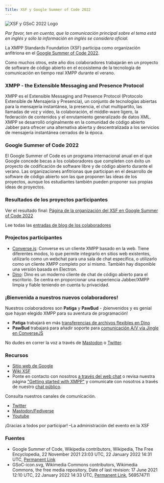 ```yaml
---
Title: XSF y Google Summer of Code 2022
---
```


![XSF y GSoC 2022 Logo](/images/logos/GSoC_2022_Logo.png)

_Por favor, ten en cuenta, que la comunicación principal sobre el tema está en inglés y sólo la información en inglés se considera oficial._

La XMPP Standards Foundation (XSF) participa como organización anfitriona en el [Google Summer of Code 2022](https://summerofcode.withgoogle.com/).
 
Como muchos otros, este año dos colaboradores trabajarán en un proyecto de software de código abierto en el ecosistema de la tecnología de comunicación en tiempo real XMPP durante el verano.

### XMPP - the Extensible Messaging and Presence Protocol

XMPP es el Extensible Messaging and Presence Protocol (Protocolo Extensible de Mensajería y Presencia), un conjunto de tecnologías abiertas para la mensajería instantánea, la presencia, el chat multipartito, las llamadas de voz y vídeo, la colaboración, el middle-ware ligero, la federación de contenidos y el enrutamiento generalizado de datos XML. XMPP se desarrolló originalmente en la comunidad de código abierto Jabber para ofrecer una alternativa abierta y descentralizada a los servicios de mensajería instantánea cerrados de la época.

### Google Summer of Code 2022

El Google Summer of Code es un programa internacional anual en el que Google concede becas a los colaboradores que completen con éxito un proyecto de codificación de software libre y de código abierto durante el verano. Las organizaciones anfitrionas que participan en el desarrollo de software de código abierto son las que proponen las ideas de los proyectos, aunque los estudiantes también pueden proponer sus propias ideas de proyectos.

### Resultados de los proyectos participantes

Ver el resultado final: [Página de la organización del XSF en Google Summer of Code 2022](https://summerofcode.withgoogle.com/archive/2022/organizations/xmpp-standards-foundation)

Lee todas las [entradas de blog de los colaboradores](https://xmpp.org/2022/12/the-xmpp-newsletter-november-2022/#google-summer-of-code-2022)

### Projectos participantes

- [Converse.js](https://wiki.xmpp.org/web/Google_Summer_of_Code_2022#Converse.js): Converse es un cliente XMPP basado en la web. Tiene diferentes modos, lo que permite integrarlo en sitios web existentes, utilizarlo como un webchat para una sala de chat específica, o utilizarlo como un cliente XMPP completo por sí mismo. También hay disponible una versión basada en Electron.
- [Dino](https://wiki.xmpp.org/web/Google_Summer_of_Code_2022#Dino): Dino es un moderno cliente de chat de código abierto para el escritorio. Se centra en proporcionar una experiencia Jabber/XMPP limpia y fiable teniendo en cuenta tu privacidad.

### ¡Bienvenida a nuestros nuevos colaboradores!

Nuestros colaboradores son **Patiga** y **PawBud** - ¡bienvenidos y es genial que hayan elegido XMPP para su aventura de programación!

- **Patiga** trabajará en más [transferencias de archivos flexibles en Dino](https://summerofcode.withgoogle.com/programs/2022/projects/z9ixHTWZ)
- **PawBud** trabajará para añadir soporte para [comunicación A/V vía Jingle en ConverseJS](https://summerofcode.withgoogle.com/programs/2022/projects/0nRwZN19)

No dudes en correr la voz a través de [Mastodon](https://fosstodon.org/@xmpp/108358826402429966) o [Twitter](https://twitter.com/xmpp/status/1529199174729728000).

### Recursos

- [Sitio web de Google](https://summerofcode.withgoogle.com/help)
- [Wiki XSF](https://wiki.xmpp.org/web/Google_Summer_of_Code_2022)
- Ponte en contacto con nosotros [a través del web chat](https://xmpp.org/chat#converse/room?jid=gsoc@muc.xmpp.org) o revisa nuestra página ["Getting started with XMPP"](https://xmpp.org/getting-started/) y comunícate con nosotros a través de nuestro [chat público](xmpp:gsoc@muc.xmpp.org?join).

Consulta nuestros canales de comunicación.

- [Twitter](https://twitter.com/xmpp)
- [Mastodon/Fediverse](https://fosstodon.org/@xmpp/)
- [Youtube](https://www.youtube.com/c/XMPPStandardsFoundation)

¡Gracias a todos por participar!
 –La administración del evento en la XSF

### Fuentes

- Google Summer of Code, Wikipedia contributors, Wikipedia, The Free Encyclopedia, 22 November 2021 23:03 UTC, 22 January 2022 14:31 UTC, [Permanent Link](https://en.wikipedia.org/w/index.php?title=Google_Summer_of_Code&oldid=1056637774)
- GSoC-icon.svg, Wikimedia Commons contributors, Wikimedia Commons, the free media repository, Date of last revision: 17 June 2021 12:10 UTC, 22 January 2022 14:33 UTC, [Permanent Link](https://commons.wikimedia.org/w/index.php?title=File:GSoC-icon.svg&oldid=569574711), 569574711
